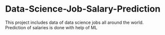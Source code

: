 # Data-Science-Job-Salary-Prediction
This project includes data of  data science jobs all around the world.  Prediction of salaries is done with help of ML 
